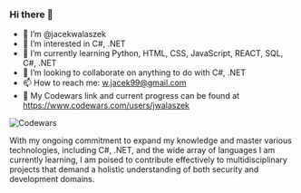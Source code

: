 ### Hi there 👋

- 👋 I’m @jacekwalaszek
- 👀 I’m interested in C#, .NET
- 🌱 I’m currently learning Python, HTML, CSS, JavaScript, REACT, SQL, C#, .NET
- 💞️ I’m looking to collaborate on anything to do with C#, .NET
- 📫 How to reach me: w.jacek99@gmail.com
- 🌱 My Codewars link and current progress can be found at https://www.codewars.com/users/jwalaszek

![Codewars](https://github.com/JWCENTON/JWCENTON/assets/102509872/a6c47ada-c241-4ca6-8337-272bcdf0d2ca)

With my ongoing commitment to expand my knowledge and master various technologies, including C#, .NET, and the wide array of languages I am currently learning, I am poised to contribute effectively to multidisciplinary projects that demand a holistic understanding of both security and development domains.
<!---
jacekwalaszek/jacekwalaszek is a ✨ special ✨ repository because its `README.md` (this file) appears on your GitHub profile.
You can click the Preview link to take a look at your changes.
--->

<!--
**JWCENTON/JWCENTON** is a ✨ _special_ ✨ repository because its `README.md` (this file) appears on your GitHub profile.

Here are some ideas to get you started:

- 🔭 I’m currently working on ...
- 🌱 I’m currently learning ...
- 👯 I’m looking to collaborate on ...
- 🤔 I’m looking for help with ...
- 💬 Ask me about ...
- 📫 How to reach me: ...
- 😄 Pronouns: ...
- ⚡ Fun fact: ...
-->


